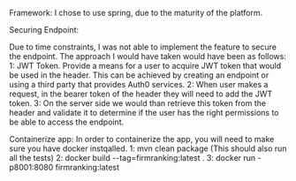Framework:
I chose to use spring, due to the maturity of the platform.

Securing Endpoint:

Due to time constraints, I was not able to implement the feature to secure the endpoint.
The approach I would have taken would have been as follows:
1: JWT Token.
Provide a means for a user to acquire JWT token that would be used in the header.
This can be achieved by creating an endpoint or using a third party that provides Auth0 services.
2: When user makes a request, in the bearer token of the header they will need to add the JWT token.
3: On the server side we would than retrieve this token from the header and validate it to determine
if the user has the right permissions to be able to access the endpoint.

Containerize app:
In order to containerize the app, you will need to make sure you have docker instqalled.
1: mvn clean package (This should also run all the tests)
2: docker build --tag=firmranking:latest .
3: docker run -p8001:8080 firmranking:latest